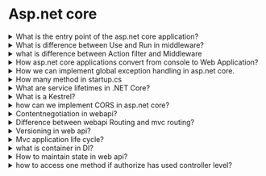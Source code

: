 
# Asp.net core

<details>
<summary>What is the entry point of the asp.net core application? </summary>
The main method in the program.cs file basically the entry point for the application. The main method contains code like. Then all other configuration is done in startup class.

```csharp
      public static void Main(string[] args) {
            CreateHostBuilder(args).Build().Run();
      }
      public static IHostBuilder CreateHostBuilder(string[] args) {
            return Host.CreateDefaultBuilder(args).
            ConfigureWebHostDefaults(x => x.UseStartup <Startup> ());
      }
```
The Startup class is the entry point to the application, setting up configuration and wiring up services the application will use. 
Developers configure a request pipeline in the Startup class that is used to handle all requests made to the application.
The Startup class can optionally accept dependencies in its constructor that are provided through dependency injection.
Typically, the way an application will be configured is defined within its Startup class’s constructor (see Configuration).
The Startup class must define a Configure method, and may optionally also define a ConfigureServices method, which will be called when the application is started.
## The Configure Method
The configure method must accept **IApplicationBuilder** argument. It can also accept **IHostingEnvironment** and **ILoggerFactory**. 
We can configure pipeline using extension methods for IApplicationBuilder.
```csharp
  app.UseDeveloperExceptionPage();
  app.UseDatabaseErrorPage();
  app.UseExceptionHandler("/Home/Error");
  app.UseStaticFiles();
  app.UseIdentity();
  app.UseMvc(routes =>
    {
        routes.MapRoute(
            name: "default",
            template: "{controller=Home}/{action=Index}/{id?}");
    });
```
Each Use extension method adds middleware to the request pipeline.
## The ConfigureServices Method
The ConfigureServices method is a public method on your Startup class that takes an IServiceCollection instance as a parameter and optionally returns an IServiceProvider. The ConfigureServices method is called before Configure. This is important, because some features like ASP.NET MVC require certain services to be added in ConfigureServices before they can be wired up to the request pipeline.
```csharp
public void ConfigureServices(IServiceCollection services)
{
    // Add framework services.
    services.AddDbContext<ApplicationDbContext>(options =>
        options.UseSqlServer(Configuration.GetConnectionString("DefaultConnection")));

    services.AddIdentity<ApplicationUser, IdentityRole>()
        .AddEntityFrameworkStores<ApplicationDbContext>()
        .AddDefaultTokenProviders();

    services.AddMvc();

    // Add application services.
    services.AddTransient<IEmailSender, AuthMessageSender>();
    services.AddTransient<ISmsSender, AuthMessageSender>();
}
```
## Services Available in StartUp
### IApplicationBuilder
Used to build the application request pipeline. Available only to the Configure method in Startup. Learn more about Request Features.
### IHostingEnvironment
Provides the current EnvironmentName, ContentRootPath, WebRootPath, and web root file provider. Available to the Startup constructor and Configure method.
### ILoggerFactory
Provides a mechanism for creating loggers. Available to the Startup constructor and Configure method. Learn more about Logging.
### IServiceCollection
The current set of services configured in the container. Available only to the ConfigureServices method, and used by that method to configure the services available to an application.

Different methods and available services
**Startup Constructor** - IApplicationEnvironment - IHostingEnvironment - ILoggerFactory <br>
**ConfigureServices** - IServiceCollection <br>
**Configure** - IApplicationBuilder - IApplicationEnvironment - IHostingEnvironment - ILoggerFactory
</details>
<details>
<summary>What is difference between Use and Run in middleware?</summary>
Middleware are executed in the same order in which they are added. The difference is, middleware defined using app.Use may call next middleware component in the pipeline. On the other hand, middlware defined using app.Run will never call subsequent middleware
</details>
<details>
<summary>what is difference between Action filter and Middleware</summary>
Middleware can be used for the entire request pipeline but Filters is only used within the Routing Middleware where we have an MVC pipeline so Middleware operates at the level of ASP.NET Core but Filters executes only when requests come to the MVC pipeline.
Middleware will be executed irrespective of the Controller or Action Method we are hitting but Filters will be executed based on which Controller or Action Method it has been configured.
The Execution of Middleware occurs before MVC Context becomes available in the pipeline.
Filters are only part of MVC Middleware but middlewares are part of every request pipeline.
Middleware has access to HttpContext but Filter has access to wider MVC Context which helps us to access routing data and model binding information.
</details>
<details>
<summary>
How asp.net core applications convert from console to Web Application?</summary>
Each asp .net core application will host their own server **Kestral**. HostBuilder.CreateBuilder() does some basic setup of the asp net core platform based on quite a few defaults and conventions. It also setup the kestral server.
The Kestral server is builtin cross-platform server that will actually run as part of the application and handle all the requests.

CreateBuilder() -> Kestral Server -> Configure IIS Integration -> Specify Content Root -> Read Application Settings from IConfiguration

Request -> Kestral Server -> middleware -> endpoint middleware.
</details>

<details>
<summary>How we can implement global exception handling in asp.net core.</summary>
The UseExceptionHandler middleware is a built-in middleware that we can use to handle exceptions globally.

```csharp
public void Configure(IApplicationBuilder app, IWebHostEnvironment env)  
{  
    app.UseExceptionHandler("/Home/Error");  
    app.UseMvc();  
} 
```
```csharp
app.UseExceptionHandler(  
                options =>  
                {  
                    options.Run(  
                        async context =>  
                        {  
                            context.Response.StatusCode = (int)HttpStatusCode.InternalServerError;  
                            context.Response.ContentType = "text/html";  
                            var exceptionObject = context.Features.Get<IExceptionHandlerFeature>();  
                            if (null != exceptionObject)  
                            {  
                                var errorMessage = $"<b>Exception Error: {exceptionObject.Error.Message} </b> {exceptionObject.Error.StackTrace}";  
                                await context.Response.WriteAsync(errorMessage).ConfigureAwait(false);  
                            }  
                        });  
                }  
            );  
```



</details>

<details>
<summary>How many method in startup.cs</summary>
There mainly two methods and one constructor in startup.cs

1. **Configure** In this method apps middleware pipeline are configured. This method is called after configure services
2. **ConfigureServices** In this method mainly services are registerd to IServiceCollection which then may be injected to required Controllers and other application classes.
</details>

<details>
<summary> What are service lifetimes in .NET Core?</summary>
Service lifetime means the scope of Injected Service Object.

1. **Singleton**: Instances of services registered with a this lifetime are created once throughout the application life.
1. **Scoped**: Instances of services registered with a this lifetime are created for every http request.
1. **Transient**: Instances of services registered with a this lifetime are created every time that their injection into a class is required.

</details>

<details>
<summary>What is a Kestrel?</summary>
Kestrel is a cross-platform web server for ASP.NET Core. Kestrel is the web server that's included and enabled by default in ASP.NET Core project templates.
</details>

<details>
<summary>how can we implement CORS in asp.net core?</summary>
CORS means Cross Origin Requests that means allow browsers to load resources from other origins
It can be configured in three ways.
The call to UseCors must be placed after UseRouting, but before UseAuthorization

- In middleware using a named policy or default policy.
```csharp
var  MyAllowSpecificOrigins = "_myAllowSpecificOrigins";
builder.Services.AddCors(options =>
{
    options.AddPolicy(name: MyAllowSpecificOrigins,
                      policy  =>
                      {
                          policy.WithOrigins("http://example.com",
                                              "http://www.contoso.com");
                      });
});
----
app.UseCors(MyAllowSpecificOrigins);
----
```
- Using endpoint routing.
```csharp
app.UseEndpoints(endpoints =>
{
    endpoints.MapGet("/echo",
        context => context.Response.WriteAsync("echo"))
        .RequireCors(MyAllowSpecificOrigins);

    endpoints.MapControllers()
             .RequireCors(MyAllowSpecificOrigins);

    endpoints.MapGet("/echo2",
        context => context.Response.WriteAsync("echo2"));

    endpoints.MapRazorPages();
});
```
- With the [EnableCors] attribute.
```csharp
[Route("api/[controller]")]
[ApiController]
public class WidgetController : ControllerBase
{
    // GET api/values
    [EnableCors("AnotherPolicy")]
    [HttpGet]
    public ActionResult<IEnumerable<string>> Get()
    {
        return new string[] { "green widget", "red widget" };
    }

    // GET api/values/5
    [EnableCors("Policy1")]
    [HttpGet("{id}")]
    public ActionResult<string> Get(int id)
    {
        return id switch
        {
            1 => "green widget",
            2 => "red widget",
            _ => NotFound(),
        };
    }
}
```
</details>

<details>
<summary>Contentnegotiation in webapi?</summary>
The process of selecting the best representation for a given response when there are multiple representations available.
The primary mechanism for content negotiation in HTTP are these request headers: <br>

**Accept**: Which media types are acceptable for the response, such as "application/json," "application/xml," or a custom media type such as "application/vnd.example+xml"\
**Accept-Charset**: Which character sets are acceptable, such as UTF-8 or ISO 8859-1.\
**Accept-Encoding**: Which content encodings are acceptable, such as gzip.\
**Accept-Language**: The preferred natural language, such as "en-us".

First, the pipeline gets the **IContentNegotiator** service from the **HttpConfiguration** object. It also gets the list of media formatters from the **HttpConfiguration.Formatters** collection.

Next, the pipeline calls **IContentNegotiator.Negotiate**, passing in:

- The type of object to serialize
- The collection of media formatters
- The HTTP request

The **Negotiate** method returns two pieces of information:

- Which formatter to use
- The media type for the response

If no formatter is found, the Negotiate method returns null, and the client receives HTTP error 406 (Not Acceptable).

</details>



<details>
<summary>Difference between webapi Routing and mvc routing?</summary>
ASP.NET MVC offers two approaches to routing:

- The route table, which is a collection of routes that can be used to match incoming requests to controller actions.
- Attribute routing, which performs the same function but is achieved by decorating the actions themselves, rather than editing a global route table.

### Conventional routing
With conventional routing, you set up one or more conventions that will be used to match incoming URLs to endpoints in the app. In ASP.NET Core, these endpoints may be controller actions, like in ASP.NET MVC or Web API. The endpoints could also be Razor Pages, Health Checks, or SignalR hubs. All of these routable features are configured in a similar fashion using endpoints:

```csharp
app.UseEndpoints(endpoints =>
{
    endpoints.MapHealthChecks("/healthz").RequireAuthorization();
    endpoints.MapControllerRoute(
        name: "default",
        pattern: "{controller=Home}/{action=Index}/{id?}");
    endpoints.MapRazorPages();
});
```

### Attribute routing
Attribute routing in ASP.NET Core is the preferred approach for configuring routing in controllers. If you're building APIs, the [ApiController] attribute should be applied to your controllers. Among other things, this attribute requires the use of attribute routing for actions in such controller classes.

Attribute routing in ASP.NET Core behaves similarly in ASP.NET MVC and Web API. In addition to supporting the [Route] attribute, however, route information can also be specified as part of the HTTP method attribute:

```csharp
[HttpGet("api/products/{id}")]
public async ActionResult<Product> Details(int id)
{
    // ...
}
```

</details>

<details>
<summary>Versioning in web api?</summary>

Using AddApiVersioning Services which are defined in Microsoft.AspNetCore.Mvc.Versioning.

```csharp
public void ConfigureServices(IServiceCollection services)  
{  
    services.AddControllers();  
    services.AddApiVersioning(x =>  
    {  
        x.DefaultApiVersion = new ApiVersion(1, 0);  
        x.AssumeDefaultVersionWhenUnspecified = true;  
        x.ReportApiVersions = true;  
    });  
}  
```
Then to specify the version on use attribute [ApiVersion("1.0")]  

```csharp
    [ApiController]  
    [ApiVersion("1.0")]  
    [Route("api/employee")]  
    public class EmployeeV1Controller : ControllerBase  
    {  
        [HttpGet]  
        public IActionResult Get()  
        {  
            return new OkObjectResult("employees from v1 controller");  
        }  
    }  
```
Api version can be passed using QueryString, as part of route(url) and in HttpHeader 
</details>


<details>
<summary>Mvc application life cycle?</summary>

HttpRequest -> MiddleWares -> Routing -> Controller initialization -> Action Method Execution -> Result Execution -> Returned Data Result Or Strart View Rendering -> Response

### Action Method Execution Steps

Authorization Filter -> Controller Creation -> Model Binding -> Action Filters -> Action Method Execution -> Action Filters -> 

</details>

<details>
<summary>what is container in DI?</summary>
A DI Container is a framework to create dependencies and inject them automatically when required. It automatically creates objects based on the request and injects them when required. DI Container helps us to manage dependencies within the application in a simple and easy way.
</details>

<details>
<summary>How to maintain state in web api?</summary>
State in web api can be managed on client side using cookies in-memory. Then this infomation can be passed to server using cookies, paramaters, headers etc. 
</details> 


<details>
<summary>how to access one method if authorize has used controller level?</summary>
You can add [Authorize] To the controller class, and then add [AllowAnonymous] to the single action you don't want to be authorized. Example:

```csharp
[Authorize]
public class AccountController : Controller
{
    public ActionResult Profile()
    {
        return View();
    }
    [AllowAnonymous]
    public ActionResult Login()
    {
        return View();
    }
}
```
</details>
